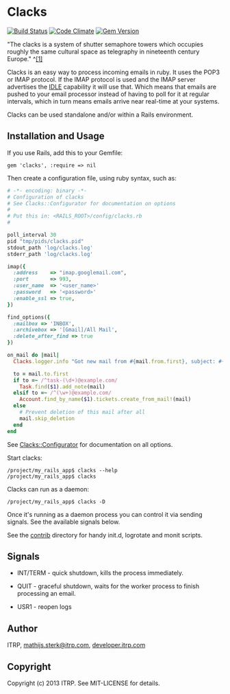 # Clacks 

[![Build Status](https://secure.travis-ci.org/itrp/clacks.png)](http://travis-ci.org/itrp/clacks?branch=master)
[![Code Climate](https://codeclimate.com/badge.png)](https://codeclimate.com/github/itrp/clacks)
[![Gem Version](https://fury-badge.herokuapp.com/rb/clacks.png)](http://badge.fury.io/rb/clacks)

"The clacks is a system of shutter semaphore towers which occupies roughly the same cultural space as telegraphy in nineteenth century Europe." ^[[1]](http://en.wikipedia.org/wiki/Technology_of_the_Discworld#The_clacks)

Clacks is an easy way to process incoming emails in ruby. It uses the POP3 or IMAP protocol. If the IMAP protocol is used and the IMAP server advertises the [IDLE](http://tools.ietf.org/rfc/rfc2177.txt) capability it will use that. Which means that emails are pushed to your email processor instead of having to poll for it at regular intervals, which in turn means emails arrive near real-time at your systems.

Clacks can be used standalone and/or within a Rails environment.


Installation and Usage
----------------------

If you use Rails, add this to your Gemfile:

    gem 'clacks', :require => nil

Then create a configuration file, using ruby syntax, such as:

``` ruby
# -*- encoding: binary -*-
# Configuration of clacks
# See Clacks::Configurator for documentation on options
#
# Put this in: <RAILS_ROOT>/config/clacks.rb
#

poll_interval 30
pid "tmp/pids/clacks.pid"
stdout_path 'log/clacks.log'
stderr_path 'log/clacks.log'

imap({
  :address    => "imap.googlemail.com",
  :port       => 993,
  :user_name  => '<user_name>'
  :password   => '<password>'
  :enable_ssl => true,
})

find_options({
  :mailbox => 'INBOX',
  :archivebox => '[Gmail]/All Mail',
  :delete_after_find => true
})

on_mail do |mail|
  Clacks.logger.info "Got new mail from #{mail.from.first}, subject: #{mail.subject}"

  to = mail.to.first
  if to =~ /^task-(\d+)@example.com/
    Task.find($1).add_note(mail)
  elsif to =~ /^(\w+)@example.com/
    Account.find_by_name($1).tickets.create_from_mail!(mail)
  else
    # Prevent deletion of this mail after all
    mail.skip_deletion
  end
end
```

See [Clacks::Configurator](https://github.com/itrp/clacks/tree/master/lib/clacks/configurator.rb) for documentation on all options.

Start clacks:

```
/project/my_rails_app$ clacks --help
/project/my_rails_app$ clacks
```

Clacks can run as a daemon:

```
/project/my_rails_app$ clacks -D
```

Once it's running as a daemon process you can control it via sending signals. See the available signals below.

See the [contrib](https://github.com/itrp/clacks/tree/master/contrib/) directory for handy init.d, logrotate and monit scripts.


Signals
-------

* INT/TERM - quick shutdown, kills the process immediately.

* QUIT - graceful shutdown, waits for the worker process to finish processing an email.

* USR1 - reopen logs


Author
----------

ITRP, mathijs.sterk@itrp.com, [developer.itrp.com](http://developer.itrp.com)


Copyright
-----------

Copyright (c) 2013 ITRP. See MIT-LICENSE for details.
